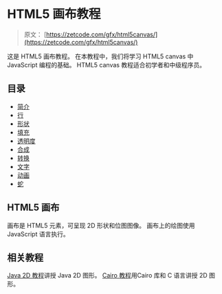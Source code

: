 # HTML5 画布教程

> 原文： [https://zetcode.com/gfx/html5canvas/](https://zetcode.com/gfx/html5canvas/)

这是 HTML5 画布教程。 在本教程中，我们将学习 HTML5 canvas 中 JavaScript 编程的基础。 HTML5 canvas 教程适合初学者和中级程序员。

## 目录



*   [简介](introduction/)
*   [行](lines/)
*   [形状](shapes/)
*   [填充](fills/)
*   [透明度](transparency/)
*   [合成](compositing/)
*   [转换](transformations/)
*   [文字](text/)
*   [动画](animation/)
*   [蛇](snake/)



## HTML5 画布

画布是 HTML5 元素，可呈现 2D 形状和位图图像。 画布上的绘图使用 JavaScript 语言执行。

## 相关教程

[Java 2D 教程](/gfx/java2d/)讲授 Java 2D 图形。 [Cairo 教程](/gfx/cairo/)用Cairo 库和 C 语言讲授 2D 图形。